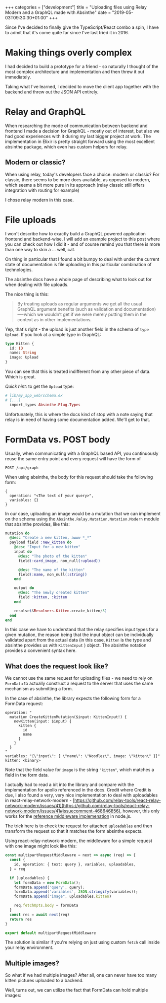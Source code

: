 +++
categories = ["development"]
title = "Uploading files using Relay Modern and a GraphQL made with Absinthe"
date = "2019-05-03T09:30:30+01:00"
+++

Since I've decided to finally give the TypeScript/React combo a spin, I have to admit that it's come quite far since I've last tried it in 2016. 

# Making things overly complex

I had decided to build a prototype for a friend - so naturally I thought of the most complex architecture and implementation and then threw it out immediately.

Taking what I've learned, I decided to move the client app together with the backend and threw out the JSON API entirely.

# Relay and GraphQL  

When researching the mode of communication between backend  and frontend I made a decision for GraphQL - mostly out of interest, but also we had good experiences with it during my last bigger project at work. The implementation in Elixir is pretty straight forward using the most excellent absinthe package, which even has custom helpers for relay.

## Modern or classic?

When using relay, today's developers face a choice: modern or classic? For classic, there seems to be more docs available, as opposed to modern, which seems a bit more pure in its approach (relay classic still offers integration with routing for example)

I chose relay modern in this case.

# File uploads

I won't describe how to exactly build a GraphQL powered application frontend and backend-wise. I will add an example project to this post where you can check out how I did it - and of course remind you that there is more than one way to skin a ... well, cat.

On thing in particular that I found a bit bumpy to deal with under the current state of documentation is file uploading in this particular combination of technologies.

The absinthe docs have a whole page of describing what to look out for when dealing with file uploads.

The nice thing is this:

> By treating uploads as regular arguments we get all the usual GraphQL argument benefits (such as validation and documentation)—-which we wouldn’t get if we were merely putting them in the context as in other implementations.

Yep, that's right - the upload is just another field in the schema of `type Upload`. If you look at a simple type in GraphQL:

```graphql
type Kitten {
  id: ID
  name: String
  image: Upload
}
```

You can see that this is treated indifferent from any other piece of data. Which is great. 

_Quick hint_: to get the `Upload` type:

```elixir
# lib/my_app_web/schema.ex
# [...]
  import_types Absinthe.Plug.Types
```

Unfortunately, this is where the docs kind of stop with a note saying that relay is in need of having some documentation added. We'll get to that.

# FormData vs. POST body

Usually, when communicating with a GraphQL based API, you continuously reuse the same entry point and every request will have the form of 

```
POST /api/graph  
```

When using absinthe, the body for this request should take the following form:

```
{ 
  operation: "<The text of your query>",
  variables: {}
}
```

In our case, uploading an image would be a mutation that we can implement on the schema using the `Absinthe.Relay.Mutation.Notation.Modern` module that absinthe provides, like this:

```elixir
mutation do
  @desc "Create a new kitten, awww *_*"
  payload field :new_kitten do
    @desc "Input for a new kitten"
    input do
      @desc "The photo of the kitten"
      field(:card_image, non_null(:upload))

      @desc "The name of the kitten"
      field(:name, non_null(:string))
    end

    output do
      @desc "The newly created kitten"
      field :kitten, :kitten
    end

    resolve(&Resolvers.Kitten.create_kitten/3)
  end
end
```

In this case we have to understand that the relay specifies input types for a given mutation, the reason being that the input object can be individually validated apart from the actual data (in this case, `Kitten` is the type and absinthe provides us with `KittenInput` ) object. The absinthe notation provides a convenient syntax here. 

## What does the request look like?

We cannot use the same request for uploading files - we need to rely on `FormData` to actually construct a request to the server that uses the same mechanism as submitting a form. 

In the case of absinthe, the library expects the following form for a FormData request:

```
operation: "
  mutation CreateKittenMutation($input: KittenInput!) {
    newKitten(input: $input) {
      kitten {
        id
        name
      }
    }
  }
"
variables: "{\"input\": { \"name\": \"Noodlez\", image: \"kitten\" }}"
kitten: <binary>
```

Note that the field value for `image` is the string `"kitten"`, which matches a field in the form data.

I actually had to read a bit into the library and compare with the implementation for apollo referenced in the docs. Credit where Credit is due, I also found a very, very nice implementation to deal with uploadables in react-relay-network-modern - [https://github.com/relay-tools/react-relay-network-modern/issues/41](https://github.com/relay-tools/react-relay-network-modern/issues/41#issuecomment-468646856), however, this only works for the [reference middleware implemenation](https://github.com/jaydenseric/graphql-upload) in node.js.

The trick here is to check the request for attached `uploadables` and then transform the request so that it matches the form absinthe expects.

Using react-relay-network-modern, the middleware for a simple request with one image might look like this:

```typescript
const multipartRequestMiddleware = next => async (req) => {
  const {
    id, operation: { text: query }, variables, uploadables,
  } = req

  if (uploadables) {
    let formData = new FormData();
    formData.append('query', query);
    formData.append('variables', JSON.stringify(variables));
    formData.append("image", uploadables.kitten)

    req.fetchOpts.body = formData
  }
  const res = await next(req)
  return res
}

export default multipartRequestMiddleware
```

The solution is similar if you're relying on just using  custom `fetch` call inside your relay environment.

## Multiple images?

So what if we had multiple images? After all, one can never have too many kitten pictures uploaded to a backend.

Well, turns out, we can utilize the fact that FormData can hold multiple images: 